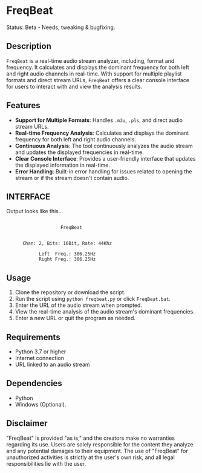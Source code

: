 # FreqBeat
Status: Beta - Needs, tweaking & bugfixing.

## Description
`FreqBeat` is a real-time audio stream analyzer, including, format and frequency. It calculates and displays the dominant frequency for both left and right audio channels in real-time. With support for multiple playlist formats and direct stream URLs, `FreqBeat` offers a clear console interface for users to interact with and view the analysis results.

## Features
- **Support for Multiple Formats**: Handles `.m3u`, `.pls`, and direct audio stream URLs.
- **Real-time Frequency Analysis**: Calculates and displays the dominant frequency for both left and right audio channels.
- **Continuous Analysis**: The tool continuously analyzes the audio stream and updates the displayed frequencies in real-time.
- **Clear Console Interface**: Provides a user-friendly interface that updates the displayed information in real-time.
- **Error Handling**: Built-in error handling for issues related to opening the stream or if the stream doesn't contain audio.

## INTERFACE
Output looks like this...

```

                    FreqBeat


      Chan: 2, Bits: 16Bit, Rate: 44Khz

            Left  Freq.: 306.25Hz
            Right Freq.: 306.25Hz

```

## Usage
1. Clone the repository or download the script.
2. Run the script using `python freqbeat.py` or click `FreqBeat.bat`.
3. Enter the URL of the audio stream when prompted.
4. View the real-time analysis of the audio stream's dominant frequencies.
5. Enter a new URL or quit the program as needed.

## Requirements
- Python 3.7 or higher
- Internet connection
- URL linked to an audio stream

## Dependencies
- Python
- Windows (Optional).

## Disclaimer
"FreqBeat" is provided "as is," and the creators make no warranties regarding its use. Users are solely responsible for the content they analyze and any potential damages to their equipment. The use of "FreqBeat" for unauthorized activities is strictly at the user's own risk, and all legal responsibilities lie with the user.
